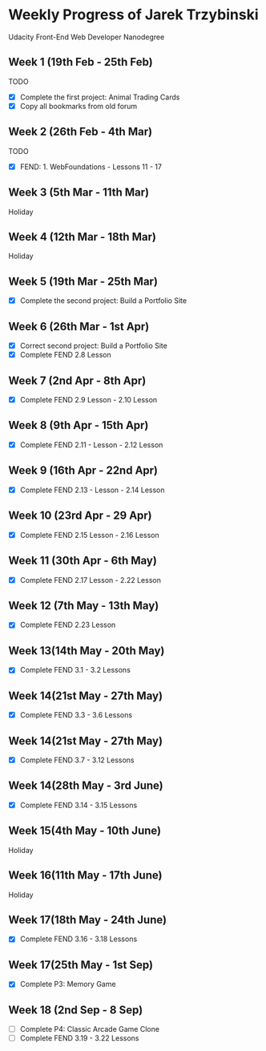 # Weekly Progress of Jarek Trzybinski #
Udacity Front-End Web Developer Nanodegree

## Week 1 (19th Feb - 25th Feb) ##
TODO
- [x] Complete the first project: Animal Trading Cards
- [x] Copy all bookmarks from old forum

## Week 2 (26th Feb - 4th Mar) ##
TODO
- [x] FEND: 1. WebFoundations - Lessons 11 - 17

## Week 3 (5th Mar - 11th Mar) ##
Holiday

## Week 4 (12th Mar - 18th Mar) ##
Holiday

## Week 5 (19th Mar - 25th Mar) ##
- [x] Complete the second project: Build a Portfolio Site

## Week 6 (26th Mar - 1st Apr) ##
- [x] Correct second project: Build a Portfolio Site
- [x] Complete FEND 2.8 Lesson

## Week 7 (2nd Apr - 8th Apr) ##
- [x] Complete FEND 2.9 Lesson - 2.10 Lesson

## Week 8 (9th Apr - 15th Apr) ##
- [x] Complete FEND 2.11 - Lesson - 2.12 Lesson

## Week 9 (16th Apr - 22nd Apr) ##
- [x] Complete FEND 2.13 - Lesson - 2.14 Lesson
## Week 10 (23rd Apr - 29 Apr) ##
- [x] Complete FEND 2.15 Lesson - 2.16 Lesson
## Week 11 (30th Apr - 6th May) ##
- [x] Complete FEND 2.17 Lesson - 2.22 Lesson

## Week 12 (7th May - 13th May) ##
- [x] Complete FEND 2.23 Lesson


## Week 13(14th May - 20th May) ##
- [x] Complete FEND 3.1 - 3.2 Lessons

## Week 14(21st May - 27th May) ##
- [x] Complete FEND 3.3 - 3.6 Lessons

## Week 14(21st May - 27th May) ##
- [x] Complete FEND 3.7 - 3.12 Lessons

## Week 14(28th May - 3rd June) ##
- [x] Complete FEND 3.14 - 3.15 Lessons

## Week 15(4th May - 10th June) ##
Holiday

## Week 16(11th May - 17th June) ##
Holiday

## Week 17(18th May - 24th June) ##
- [x] Complete FEND 3.16 - 3.18 Lessons

## Week 17(25th May - 1st Sep) ##
- [x] Complete P3: Memory Game

## Week 18 (2nd Sep - 8 Sep) ##
- [ ] Complete P4: Classic Arcade Game Clone
- [ ] Complete FEND 3.19 - 3.22 Lessons
